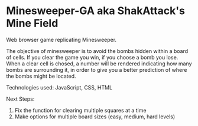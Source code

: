 # Minesweeper-GA aka ShakAttack's Mine Field
Web browser game replicating Minesweeper. 

The objective of minesweeper is to avoid the bombs hidden within a board of cells. If you clear the game you win, if you choose a bomb you lose. When a clear cell is chosed, a number will be rendered indicating how many bombs are surrounding it, in order to give you a better prediction of where the bombs might be located.


Technologies used: JavaScript, CSS, HTML

Next Steps:
1. Fix the function for clearing multiple squares at a time
2. Make options for multiple board sizes (easy, medium, hard levels)
